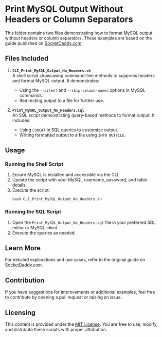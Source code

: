 
# Print MySQL Output Without Headers or Column Separators

This folder contains two files demonstrating how to format MySQL output without headers or column separators. These examples are based on the guide published on [SocketDaddy.com](https://socketdaddy.com/linux/print-mysql-output-without-headers-or-column-separators/).

## Files Included

1. **`CLI_Print_MySQL_Output_No_Headers.sh`**  
   A shell script showcasing command-line methods to suppress headers and format MySQL output. It demonstrates:  
   - Using the `--silent` and `--skip-column-names` options in MySQL commands.
   - Redirecting output to a file for further use.

2. **`Print_MySQL_Output_No_Headers.sql`**  
   An SQL script demonstrating query-based methods to format output. It includes:  
   - Using `CONCAT` in SQL queries to customize output.
   - Writing formatted output to a file using `INTO OUTFILE`.

## Usage

### Running the Shell Script
1. Ensure MySQL is installed and accessible via the CLI.
2. Update the script with your MySQL username, password, and table details.
3. Execute the script:
   ```bash
   bash CLI_Print_MySQL_Output_No_Headers.sh
   ```

### Running the SQL Script
1. Open the `Print_MySQL_Output_No_Headers.sql` file in your preferred SQL editor or MySQL client.
2. Execute the queries as needed.

## Learn More

For detailed explanations and use cases, refer to the original guide on [SocketDaddy.com](https://socketdaddy.com/linux/print-mysql-output-without-headers-or-column-separators/).

## Contribution

If you have suggestions for improvements or additional examples, feel free to contribute by opening a pull request or raising an issue.

## Licensing

This content is provided under the [MIT License](LICENSE). You are free to use, modify, and distribute these scripts with proper attribution.
